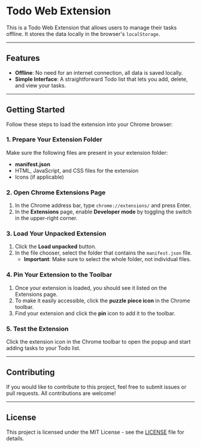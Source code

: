 # Todo Web Extension

This is a Todo Web Extension that allows users to manage their tasks offline. It stores the data locally in the browser's `localStorage`.

---

## Features
- **Offline**: No need for an internet connection, all data is saved locally.
- **Simple Interface**: A straightforward Todo list that lets you add, delete, and view your tasks.

---

## Getting Started

Follow these steps to load the extension into your Chrome browser:

### 1. Prepare Your Extension Folder

Make sure the following files are present in your extension folder:
- **manifest.json**
- HTML, JavaScript, and CSS files for the extension
- Icons (if applicable)

### 2. Open Chrome Extensions Page

1. In the Chrome address bar, type `chrome://extensions/` and press Enter.
2. In the **Extensions** page, enable **Developer mode** by toggling the switch in the upper-right corner.

### 3. Load Your Unpacked Extension

1. Click the **Load unpacked** button.
2. In the file chooser, select the folder that contains the `manifest.json` file.
   - **Important**: Make sure to select the whole folder, not individual files.

### 4. Pin Your Extension to the Toolbar

1. Once your extension is loaded, you should see it listed on the Extensions page.
2. To make it easily accessible, click the **puzzle piece icon** in the Chrome toolbar.
3. Find your extension and click the **pin** icon to add it to the toolbar.

### 5. Test the Extension

Click the extension icon in the Chrome toolbar to open the popup and start adding tasks to your Todo list.

---

## Contributing

If you would like to contribute to this project, feel free to submit issues or pull requests. All contributions are welcome!

---

## License

This project is licensed under the MIT License - see the [LICENSE](LICENSE) file for details.

